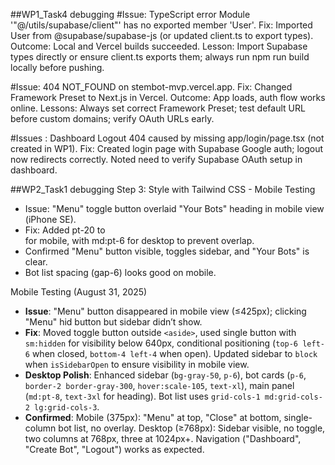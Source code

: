 ##WP1_Task4 debugging
#Issue: TypeScript error Module '"@/utils/supabase/client"' has no exported member 'User'.
Fix: Imported User from @supabase/supabase-js (or updated client.ts to export types).
Outcome: Local and Vercel builds succeeded.
Lesson: Import Supabase types directly or ensure client.ts exports them; always run npm run build locally before pushing.

#Issue: 404 NOT_FOUND on stembot-mvp.vercel.app.
Fix: Changed Framework Preset to Next.js in Vercel.
Outcome: App loads, auth flow works online.
Lessons: Always set correct Framework Preset; test default URL before custom domains; verify OAuth URLs early.

#Issues : Dashboard Logout 404 caused by missing app/login/page.tsx (not created in WP1).
Fix: Created login page with Supabase Google auth; logout now redirects correctly.
Noted need to verify Supabase OAuth setup in dashboard.

##WP2_Task1 debugging
Step 3: Style with Tailwind CSS - Mobile Testing
- Issue: "Menu" toggle button overlaid "Your Bots" heading in mobile view (iPhone SE).
- Fix: Added pt-20 to <main> for mobile, with md:pt-6 for desktop to prevent overlap.
- Confirmed "Menu" button visible, toggles sidebar, and "Your Bots" is clear.
- Bot list spacing (gap-6) looks good on mobile.

Mobile Testing (August 31, 2025)
- **Issue**: "Menu" button disappeared in mobile view (≤425px); clicking "Menu" hid button but sidebar didn’t show.
- **Fix**: Moved toggle button outside `<aside>`, used single button with `sm:hidden` for visibility below 640px, conditional positioning (`top-6 left-6` when closed, `bottom-4 left-4` when open). Updated sidebar to `block` when `isSidebarOpen` to ensure visibility in mobile view.
- **Desktop Polish**: Enhanced sidebar (`bg-gray-50`, `p-6`), bot cards (`p-6`, `border-2 border-gray-300`, `hover:scale-105`, `text-xl`), main panel (`md:pt-8`, `text-3xl` for heading). Bot list uses `grid-cols-1 md:grid-cols-2 lg:grid-cols-3`.
- **Confirmed**: Mobile (375px): "Menu" at top, "Close" at bottom, single-column bot list, no overlay. Desktop (≥768px): Sidebar visible, no toggle, two columns at 768px, three at 1024px+. Navigation ("Dashboard", "Create Bot", "Logout") works as expected.
